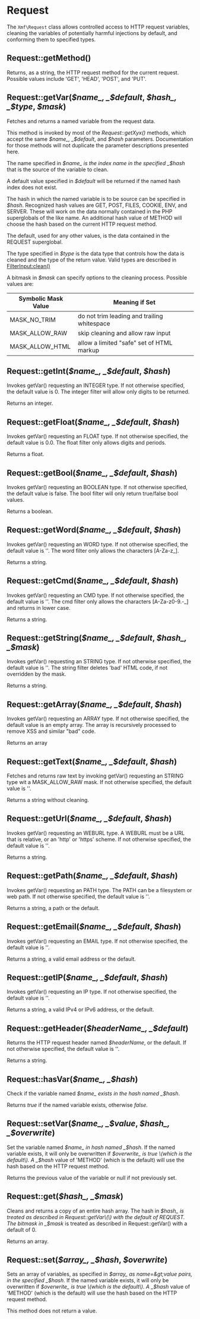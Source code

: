 # Request

The `Xmf\Request` class allows controlled access to HTTP request variables, cleaning the variables of potentially harmful injections by default, and conforming them to specified types.

## Request::getMethod\(\)

Returns, as a string, the HTTP request method for the current request. Possible values include 'GET', 'HEAD', 'POST', and 'PUT'.

## Request::getVar\(_$name_, _$default_, _$hash_, _$type_, _$mask_\)

Fetches and returns a named variable from the request data.

This method is invoked by most of the _Request::getXyx\(\)_ methods, which accept the same _$name_, _$default_, and _$hash_ parameters. Documentation for those methods will not duplicate the parameter descriptions presented here.

The name specified in _$name_ is the index name in the specified _$hash_ that is the source of the variable to clean.

A default value specified in _$default_ will be returned if the named hash index does not exist.

The hash in which the named variable is to be source can be specified in _$hash_. Recognized hash values are GET, POST, FILES, COOKIE, ENV, and SERVER. These will work on the data normally contained in the PHP superglobals of the like name. An additional hash value of METHOD will choose the hash based on the current HTTP request method.

The default, used for any other values, is the data contained in the REQUEST superglobal.

The type specified in _$type_ is the data type that controls how the data is cleaned and the type of the return value. Valid types are described in [FilterInput:clean\(\)](https://github.com/xoops/xmf-cookbook/tree/2971b4bb568db7c6791e293e50ffc917d75ed81f/en/book/filterinput/README.php)

A bitmask in _$mask_ can specify options to the cleaning process. Possible values are:

| Symbolic Mask Value | Meaning if Set |
| --- | --- |
| MASK\_NO\_TRIM | do not trim leading and trailing whitespace |
| MASK\_ALLOW\_RAW | skip cleaning and allow raw input |
| MASK\_ALLOW\_HTML | allow a limited "safe" set of HTML markup |

## Request::getInt\(_$name_, _$default_, _$hash_\)

Invokes getVar\(\) requesting an INTEGER type. If not otherwise specified, the default value is 0. The integer filter will allow only digits to be returned.

Returns an integer.

## Request::getFloat\(_$name_, _$default_, _$hash_\)

Invokes getVar\(\) requesting an FLOAT type. If not otherwise specified, the default value is 0.0. The float filter only allows digits and periods.

Returns a float.

## Request::getBool\(_$name_, _$default_, _$hash_\)

Invokes getVar\(\) requesting an BOOLEAN type. If not otherwise specified, the default value is false. The bool filter will only return true/false bool values.

Returns a boolean.

## Request::getWord\(_$name_, _$default_, _$hash_\)

Invokes getVar\(\) requesting an WORD type. If not otherwise specified, the default value is ''. The word filter only allows the characters \[A-Za-z\_\].

Returns a string.

## Request::getCmd\(_$name_, _$default_, _$hash_\)

Invokes getVar\(\) requesting an CMD type. If not otherwise specified, the default value is ''. The cmd filter only allows the characters \[A-Za-z0-9.-\_\] and returns in lower case.

Returns a string.

## Request::getString\(_$name_, _$default_, _$hash_, _$mask_\)

Invokes getVar\(\) requesting an STRING type. If not otherwise specified, the default value is ''. The string filter deletes 'bad' HTML code, if not overridden by the mask.

Returns a string.

## Request::getArray\(_$name_, _$default_, _$hash_\)

Invokes getVar\(\) requesting an ARRAY type. If not otherwise specified, the default value is an empty array. The array is recursively processed to remove XSS and similar "bad" code.

Returns an array

## Request::getText\(_$name_, _$default_, _$hash_\)

Fetches and returns raw text by invoking getVar\(\) requesting an STRING type wit a MASK\_ALLOW\_RAW mask. If not otherwise specified, the default value is ''.

Returns a string without cleaning.

## Request::getUrl\(_$name_, _$default_, _$hash_\)

Invokes getVar\(\) requesting an WEBURL type. A WEBURL must be a URL that is relative, or an 'http' or 'https' scheme. If not otherwise specified, the default value is ''.

Returns a string.

## Request::getPath\(_$name_, _$default_, _$hash_\)

Invokes getVar\(\) requesting an PATH type. The PATH can be a filesystem or web path. If not otherwise specified, the default value is ''.

Returns a string, a path or the default.

## Request::getEmail\(_$name_, _$default_, _$hash_\)

Invokes getVar\(\) requesting an EMAIL type. If not otherwise specified, the default value is ''.

Returns a string, a valid email address or the default.

## Request::getIP\(_$name_, _$default_, _$hash_\)

Invokes getVar\(\) requesting an IP type. If not otherwise specified, the default value is ''.

Returns a string, a valid IPv4 or IPv6 address, or the default.

## Request::getHeader\(_$headerName_, _$default_\)

Returns the HTTP request header named _$headerName_, or the default. If not otherwise specified, the default value is ''.

Returns a string.

## Request::hasVar\(_$name_, _$hash_\)

Check if the variable named _$name_ exists in the hash named _$hash_.

Returns _true_ if the named variable exists, otherwise _false_.

## Request::setVar\(_$name_, _$value_, _$hash_, _$overwrite_\)

Set the variable named _$name_ in hash named _$hash_. If the named variable exists, it will only be overwritten if _$overwrite_ is true \(which is the default\). A _$hash_ value of 'METHOD' \(which is the default\) will use the hash based on the HTTP request method.

Returns the previous value of the variable or null if not previously set.

## Request::get\(_$hash_, _$mask_\)

Cleans and returns a copy of an entire hash array. The hash in _$hash_ is treated as described in Request::getVar\(\) with the default of REQUEST. The bitmask in _$mask_ is treated as described in Request::getVar\(\) with a default of 0.

Returns an array.

## Request::set\(_$array_, _$hash_, _$overwrite_\)

Sets an array of variables, as specified in _$array_ as name=&gt;value pairs, in the specified _$hash_. If the named variable exists, it will only be overwritten if _$overwrite_ is true \(which is the default\). A _$hash_ value of 'METHOD' \(which is the default\) will use the hash based on the HTTP request method.

This method does not return a value.

